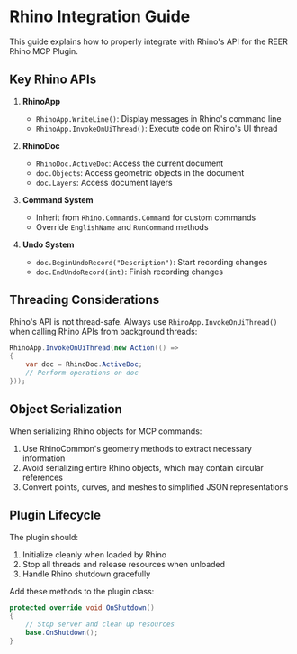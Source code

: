 # Rhino Integration Guide

This guide explains how to properly integrate with Rhino's API for the REER Rhino MCP Plugin.

## Key Rhino APIs

1. **RhinoApp**
   - `RhinoApp.WriteLine()`: Display messages in Rhino's command line
   - `RhinoApp.InvokeOnUiThread()`: Execute code on Rhino's UI thread

2. **RhinoDoc**
   - `RhinoDoc.ActiveDoc`: Access the current document
   - `doc.Objects`: Access geometric objects in the document
   - `doc.Layers`: Access document layers

3. **Command System**
   - Inherit from `Rhino.Commands.Command` for custom commands
   - Override `EnglishName` and `RunCommand` methods

4. **Undo System**
   - `doc.BeginUndoRecord("Description")`: Start recording changes
   - `doc.EndUndoRecord(int)`: Finish recording changes

## Threading Considerations

Rhino's API is not thread-safe. Always use `RhinoApp.InvokeOnUiThread()` when calling Rhino APIs from background threads:

```csharp
RhinoApp.InvokeOnUiThread(new Action(() =>
{
    var doc = RhinoDoc.ActiveDoc;
    // Perform operations on doc
}));
```

## Object Serialization

When serializing Rhino objects for MCP commands:

1. Use RhinoCommon's geometry methods to extract necessary information
2. Avoid serializing entire Rhino objects, which may contain circular references
3. Convert points, curves, and meshes to simplified JSON representations

## Plugin Lifecycle

The plugin should:

1. Initialize cleanly when loaded by Rhino
2. Stop all threads and release resources when unloaded
3. Handle Rhino shutdown gracefully

Add these methods to the plugin class:

```csharp
protected override void OnShutdown()
{
    // Stop server and clean up resources
    base.OnShutdown();
}
```
